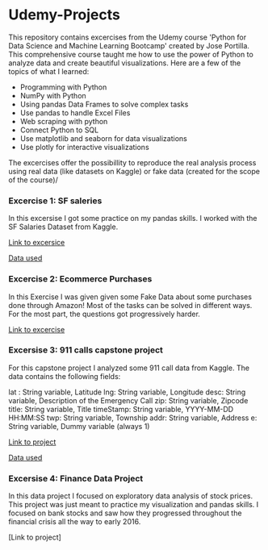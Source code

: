 # Udemy-Projects
This repository contains excercises from the Udemy course 'Python for Data Science and Machine Learning Bootcamp' created by Jose Portilla. This comprehensive course taught me how to use the power of Python to analyze data and create beautiful visualizations. 
Here are a few of the topics of what I learned:

- Programming with Python
- NumPy with Python
- Using pandas Data Frames to solve complex tasks
- Use pandas to handle Excel Files
- Web scraping with python
- Connect Python to SQL
- Use matplotlib and seaborn for data visualizations
- Use plotly for interactive visualizations

The excercises  offer the possibillity to reproduce the real analysis process using real data (like datasets on Kaggle) or fake data (created for the scope of the course)/

### Excercise 1: SF saleries
In this excersise I got some practice on my pandas skills. I worked with the SF Salaries Dataset from Kaggle.

[Link to excersice](https://github.com/NickZward/Udemy-Projects/blob/master/SF%20Salaries%20Exercise.ipynb)

[Data used](https://www.kaggle.com/kaggle/sf-salaries)

### Excercise 2: Ecommerce Purchases
In this Exercise I was given given some Fake Data about some purchases done through Amazon! Most of the tasks can be solved in different ways. For the most part, the questions got progressively harder.

[Link to excercise](https://github.com/NickZward/Udemy-Projects/blob/master/Ecommerce%20Purchases%20Exercise%20.ipynb)

### Excersise 3: 911 calls capstone project
For this capstone project I analyzed some 911 call data from Kaggle. The data contains the following fields:

lat : String variable, Latitude
lng: String variable, Longitude
desc: String variable, Description of the Emergency Call
zip: String variable, Zipcode
title: String variable, Title
timeStamp: String variable, YYYY-MM-DD HH:MM:SS
twp: String variable, Township
addr: String variable, Address
e: String variable, Dummy variable (always 1)

[Link to project](https://github.com/NickZward/Udemy-Projects/blob/master/911%20Calls%20Data%20Capstone%20Project%20.ipynb)

[Data used](https://www.kaggle.com/mchirico/montcoalert)

### Excersise 4: Finance Data Project
In this data project I focused on exploratory data analysis of stock prices. This project was just meant to practice my visualization and pandas skills. I focused on bank stocks and saw how they progressed throughout the financial crisis all the way to early 2016.

[Link to project]
